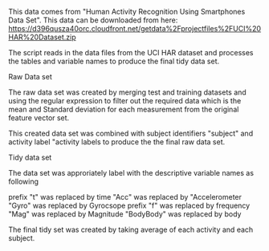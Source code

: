 This data comes from "Human  Activity Recognition Using Smartphones Data Set". This data can be downloaded from here:
https://d396qusza40orc.cloudfront.net/getdata%2Fprojectfiles%2FUCI%20HAR%20Dataset.zip 

The script reads in the data files from the UCI HAR dataset and processes the tables and variable names to produce the final tidy data set.

Raw Data set

The raw data set was created by merging test and training datasets and using the regular expression to filter out the required data which is the mean and Standard deviation for each measurement from the original feature vector set.
 
This created data set was combined with subject identifiers "subject" and activity label "activity labels to produce the the final  raw data set.

Tidy data set

The data set was approriately label with the descriptive variable names as following

prefix "t" was replaced by time
"Acc" was replaced by "Accelerometer
"Gyro" was replaced by Gyrocsope
prefix "f" was replaced  by frequency
"Mag" was replaced by Magnitude
"BodyBody" was replaced by body

The final tidy set was created by taking average of each activity and each subject.
 



